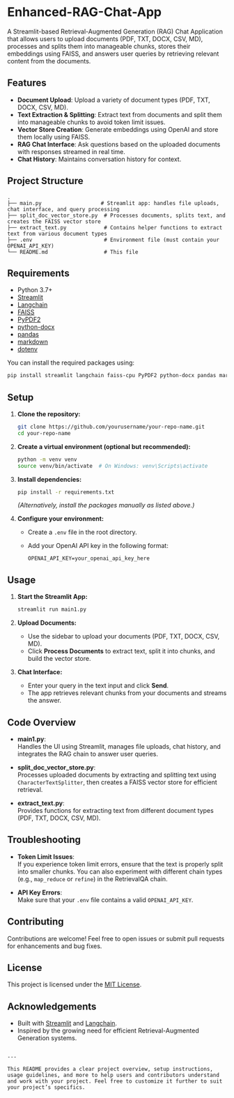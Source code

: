 # Enhanced-RAG-Chat-App

A Streamlit-based Retrieval-Augmented Generation (RAG) Chat Application that allows users to upload documents (PDF, TXT, DOCX, CSV, MD), processes and splits them into manageable chunks, stores their embeddings using FAISS, and answers user queries by retrieving relevant content from the documents.

## Features

- **Document Upload**: Upload a variety of document types (PDF, TXT, DOCX, CSV, MD).
- **Text Extraction & Splitting**: Extract text from documents and split them into manageable chunks to avoid token limit issues.
- **Vector Store Creation**: Generate embeddings using OpenAI and store them locally using FAISS.
- **RAG Chat Interface**: Ask questions based on the uploaded documents with responses streamed in real time.
- **Chat History**: Maintains conversation history for context.

## Project Structure

```
.
├── main.py                   # Streamlit app: handles file uploads, chat interface, and query processing
├── split_doc_vector_store.py  # Processes documents, splits text, and creates the FAISS vector store
├── extract_text.py            # Contains helper functions to extract text from various document types
├── .env                       # Environment file (must contain your OPENAI_API_KEY)
└── README.md                  # This file
```

## Requirements

- Python 3.7+
- [Streamlit](https://streamlit.io/)
- [Langchain](https://github.com/hwchase17/langchain)
- [FAISS](https://github.com/facebookresearch/faiss)
- [PyPDF2](https://pypi.org/project/PyPDF2/)
- [python-docx](https://pypi.org/project/python-docx/)
- [pandas](https://pandas.pydata.org/)
- [markdown](https://pypi.org/project/Markdown/)
- [dotenv](https://pypi.org/project/python-dotenv/)

You can install the required packages using:

```bash
pip install streamlit langchain faiss-cpu PyPDF2 python-docx pandas markdown python-dotenv
```

## Setup

1. **Clone the repository:**

   ```bash
   git clone https://github.com/yourusername/your-repo-name.git
   cd your-repo-name
   ```

2. **Create a virtual environment (optional but recommended):**

   ```bash
   python -m venv venv
   source venv/bin/activate  # On Windows: venv\Scripts\activate
   ```

3. **Install dependencies:**

   ```bash
   pip install -r requirements.txt
   ```

   *(Alternatively, install the packages manually as listed above.)*

4. **Configure your environment:**

   - Create a `.env` file in the root directory.
   - Add your OpenAI API key in the following format:

     ```env
     OPENAI_API_KEY=your_openai_api_key_here
     ```

## Usage

1. **Start the Streamlit App:**

   ```bash
   streamlit run main1.py
   ```

2. **Upload Documents:**

   - Use the sidebar to upload your documents (PDF, TXT, DOCX, CSV, MD).
   - Click **Process Documents** to extract text, split it into chunks, and build the vector store.

3. **Chat Interface:**

   - Enter your query in the text input and click **Send**.
   - The app retrieves relevant chunks from your documents and streams the answer.

## Code Overview

- **main1.py**:  
  Handles the UI using Streamlit, manages file uploads, chat history, and integrates the RAG chain to answer user queries.

- **split_doc_vector_store.py**:  
  Processes uploaded documents by extracting and splitting text using `CharacterTextSplitter`, then creates a FAISS vector store for efficient retrieval.

- **extract_text.py**:  
  Provides functions for extracting text from different document types (PDF, TXT, DOCX, CSV, MD).

## Troubleshooting

- **Token Limit Issues**:  
  If you experience token limit errors, ensure that the text is properly split into smaller chunks. You can also experiment with different chain types (e.g., `map_reduce` or `refine`) in the RetrievalQA chain.

- **API Key Errors**:  
  Make sure that your `.env` file contains a valid `OPENAI_API_KEY`.

## Contributing

Contributions are welcome! Feel free to open issues or submit pull requests for enhancements and bug fixes.

## License

This project is licensed under the [MIT License](LICENSE).

## Acknowledgements

- Built with [Streamlit](https://streamlit.io/) and [Langchain](https://github.com/hwchase17/langchain).
- Inspired by the growing need for efficient Retrieval-Augmented Generation systems.

```

---

This README provides a clear project overview, setup instructions, usage guidelines, and more to help users and contributors understand and work with your project. Feel free to customize it further to suit your project’s specifics.
